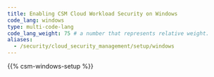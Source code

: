 ```yaml
---
title: Enabling CSM Cloud Workload Security on Windows
code_lang: windows
type: multi-code-lang
code_lang_weight: 75 # a number that represents relative weight.
aliases:
  - /security/cloud_security_management/setup/windows
---
```


{{% csm-windows-setup %}}